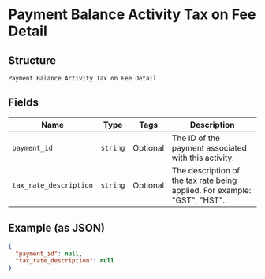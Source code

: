 
# Payment Balance Activity Tax on Fee Detail

## Structure

`Payment Balance Activity Tax on Fee Detail`

## Fields

| Name | Type | Tags | Description |
|  --- | --- | --- | --- |
| `payment_id` | `string` | Optional | The ID of the payment associated with this activity. |
| `tax_rate_description` | `string` | Optional | The description of the tax rate being applied. For example: "GST", "HST". |

## Example (as JSON)

```json
{
  "payment_id": null,
  "tax_rate_description": null
}
```

